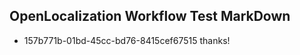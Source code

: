 ## OpenLocalization Workflow Test MarkDown
* 157b771b-01bd-45cc-bd76-8415cef67515 thanks!

<!--HONumber=Oct16_HO3-->


